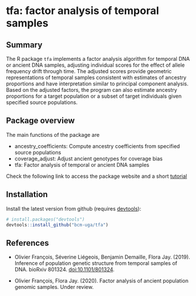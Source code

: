 # tfa: factor analysis of temporal samples

## Summary
The R package `tfa` implements a factor analysis algorithm for temporal DNA or ancient DNA samples, adjusting individual scores for the effect of allele frequency drift through time. The adjusted scores provide geometric representations of temporal samples consistent with estimates of ancestry proportions and have  interpretation similar to principal component analysis. Based on the adjusted factors, the program can also estimate ancestry proportions for a target population or a subset of target individuals given specified source populations. 


## Package overview

The main functions of the package are 
- ancestry_coefficients: Compute ancestry coefficients from specified source populations
- coverage_adjust: Adjust ancient genotypes for coverage bias
- tfa: Factor analysis of temporal or ancient DNA samples

Check the following link to access the package website and a short [tutorial](https://bcm-uga.github.io/tfa/articles/tfa-vignette.html)

## Installation

Install the latest version from github (requires [devtools](https://github.com/hadley/devtools)):
```R
# install.packages("devtools")
devtools::install_github("bcm-uga/tfa")
```

## References

- Olivier François, Séverine Liégeois, Benjamin Demaille, Flora Jay. (2019). Inference of population genetic structure from temporal samples of DNA. bioRxiv 801324. [doi:10.1101/801324](https://doi.org/10.1101/801324).

- Olivier François, Flora Jay. (2020). Factor analysis of ancient population genomic samples. Under review.
